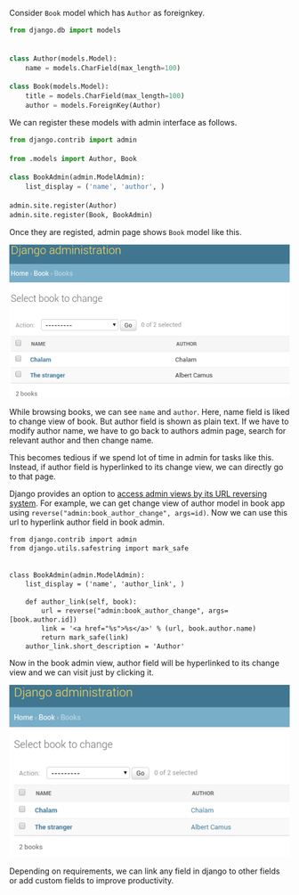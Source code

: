 <!--
.. title: Django Tips & Tricks #8 - Hyperlink Foreignkey Fields In Admin
.. slug: django-tips-tricks-hyperlink-foreignkey-admin
.. date: 2017-11-14 21:21:21 UTC
.. updated: 2018-09-07 08:21:21 UTC
.. tags: python, django, django-tips-tricks
.. category: python
.. link:
.. description: Django admin productivity tips. How to hyperlink foreignkey fields in django admin interface for faster access.
.. type: text
-->

Consider `Book` model which has `Author` as foreignkey.

```py
from django.db import models


class Author(models.Model):
    name = models.CharField(max_length=100)

class Book(models.Model):
    title = models.CharField(max_length=100)
    author = models.ForeignKey(Author)
```

We can register these models with admin interface as follows.

```py
from django.contrib import admin

from .models import Author, Book

class BookAdmin(admin.ModelAdmin):
    list_display = ('name', 'author', )

admin.site.register(Author)
admin.site.register(Book, BookAdmin)
```

Once they are registed, admin page shows `Book` model like this.

<p align="center">
<img src="/images/django-tips-tricks-1.png" />
</p>


While browsing books, we can see `name` and `author`. Here, name field is liked to change view of book. But author field is shown as plain text. If we have to modify author name, we have to go back to authors admin page, search for relevant author and then change name.

This becomes tedious if we spend lot of time in admin for tasks like this. Instead, if author field is hyperlinked to its change view, we can directly go to that page.

Django provides an option to [access admin views by its URL reversing system](https://docs.djangoproject.com/en/dev/ref/contrib/admin/#reversing-admin-urls). For example, we can get change view of author model in book app using `reverse("admin:book_author_change", args=id)`. Now we can use this url to hyperlink author field in book admin.


```
from django.contrib import admin
from django.utils.safestring import mark_safe


class BookAdmin(admin.ModelAdmin):
    list_display = ('name', 'author_link', )

    def author_link(self, book):
        url = reverse("admin:book_author_change", args=[book.author.id])
        link = '<a href="%s">%s</a>' % (url, book.author.name)
        return mark_safe(link)
    author_link.short_description = 'Author'
```

Now in the book admin view, author field will be hyperlinked to its change view and we can visit just by clicking it.

<p align="center">
<img src="/images/django-tips-tricks-2.png" />
</p>

Depending on requirements, we can link any field in django to other fields or add custom fields to improve productivity.

